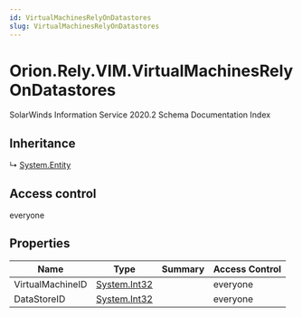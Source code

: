 ```yaml
---
id: VirtualMachinesRelyOnDatastores
slug: VirtualMachinesRelyOnDatastores
---
```


# Orion.Rely.VIM.VirtualMachinesRelyOnDatastores

SolarWinds Information Service 2020.2 Schema Documentation Index

## Inheritance

↳ [System.Entity](./../System/Entity)

## Access control

everyone

## Properties

| Name | Type | Summary | Access Control |
| ------ | ------ | ------ | ------ |
| VirtualMachineID | [System.Int32](https://docs.microsoft.com/en-us/dotnet/api/system.int32) |  | everyone |
| DataStoreID | [System.Int32](https://docs.microsoft.com/en-us/dotnet/api/system.int32) |  | everyone |

